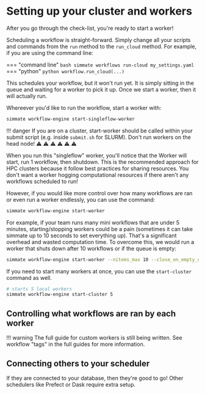
# Setting up your cluster and workers

After you go through the check-list, you're ready to start a worker!

Scheduling a workflow is straight-forward. Simply change all your scripts and commands from the `run` method to the `run_cloud` method. For example, if you are using the command line:

=== "command line"
    ``` bash
    simmate workflows run-cloud my_settings.yaml
    ```
=== "python"
    ``` python
    workflow.run_cloud(...)
    ```

This schedules your workflow, but it won't run yet. It is simply sitting in the queue and waiting for a worker to pick it up. Once we start a worker, then it will actually run.

Whereever you'd like to run the workflow, start a worker with:
``` bash
simmate workflow-engine start-singleflow-worker
```

!!! danger
    If you are on a cluster, start-worker should be called within your submit script (e.g. inside `submit.sh` for SLURM). Don't run workers on the head node! :warning: :warning: :warning: :warning: :warning: :warning:

When you run this "singleflow" worker, you'll notice that the Worker will start, run 1 workflow, then shutdown. This is the recommended approach for HPC clusters because it follow best practices for sharing resources. You don't want a worker hogging computational resources if there aren't any workflows scheduled to run! 

However, if you would like more control over how many workflows are ran or even run a worker endlessly, you can use the command:
``` bash
simmate workflow-engine start-worker
```

For example, if your team runs many mini workflows that are under 5 minutes, starting/stopping workers could be a pain (sometimes it can take simmate up to 10 seconds to set everything up). That's a significant overhead and wasted computation time. To overcome this, we would run a worker that shuts down after 10 workflows or if the queue is empty:
``` bash
simmate workflow-engine start-worker --nitems_max 10 --close_on_empty_queue true
```

If you need to start many workers at once, you can use the `start-cluster` command as well.
``` bash
# starts 5 local workers
simmate workflow-engine start-cluster 5
```

## Controlling what workflows are ran by each worker

!!! warning
    The full guide for custom workers is still being written. See workflow "tags" in the full guides for more information.


## Connecting others to your scheduler

If they are connected to your database, then they're good to go! Other schedulers like Prefect or Dask require extra setup.

